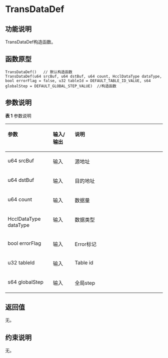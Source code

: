 # TransDataDef<a name="ZH-CN_TOPIC_0000002031186601"></a>

## 功能说明<a name="zh-cn_topic_0000001939004906_section154mcpsimp"></a>

TransDataDef构造函数。

## 函数原型<a name="zh-cn_topic_0000001939004906_section151mcpsimp"></a>

```
TransDataDef()   // 默认构造函数
TransDataDef(u64 srcBuf, u64 dstBuf, u64 count, HcclDataType dataType, bool errorFlag = false, u32 tableId = DEFAULT_TABLE_ID_VALUE, s64 globalStep = DEFAULT_GLOBAL_STEP_VALUE)  //构造函数
```

## 参数说明<a name="zh-cn_topic_0000001939004906_section157mcpsimp"></a>

**表 1**  参数说明

<a name="zh-cn_topic_0000001939004906_table175mcpsimp"></a>
<table><thead align="left"><tr id="zh-cn_topic_0000001939004906_row182mcpsimp"><th class="cellrowborder" valign="top" width="28.71%" id="mcps1.2.4.1.1"><p id="zh-cn_topic_0000001939004906_p184mcpsimp"><a name="zh-cn_topic_0000001939004906_p184mcpsimp"></a><a name="zh-cn_topic_0000001939004906_p184mcpsimp"></a>参数</p>
</th>
<th class="cellrowborder" valign="top" width="13.86%" id="mcps1.2.4.1.2"><p id="zh-cn_topic_0000001939004906_p186mcpsimp"><a name="zh-cn_topic_0000001939004906_p186mcpsimp"></a><a name="zh-cn_topic_0000001939004906_p186mcpsimp"></a>输入/输出</p>
</th>
<th class="cellrowborder" valign="top" width="57.43000000000001%" id="mcps1.2.4.1.3"><p id="zh-cn_topic_0000001939004906_p188mcpsimp"><a name="zh-cn_topic_0000001939004906_p188mcpsimp"></a><a name="zh-cn_topic_0000001939004906_p188mcpsimp"></a>说明</p>
</th>
</tr>
</thead>
<tbody><tr id="zh-cn_topic_0000001939004906_row190mcpsimp"><td class="cellrowborder" valign="top" width="28.71%" headers="mcps1.2.4.1.1 "><p id="zh-cn_topic_0000001939004906_p192mcpsimp"><a name="zh-cn_topic_0000001939004906_p192mcpsimp"></a><a name="zh-cn_topic_0000001939004906_p192mcpsimp"></a>u64 srcBuf</p>
</td>
<td class="cellrowborder" valign="top" width="13.86%" headers="mcps1.2.4.1.2 "><p id="zh-cn_topic_0000001939004906_p194mcpsimp"><a name="zh-cn_topic_0000001939004906_p194mcpsimp"></a><a name="zh-cn_topic_0000001939004906_p194mcpsimp"></a>输入</p>
</td>
<td class="cellrowborder" valign="top" width="57.43000000000001%" headers="mcps1.2.4.1.3 "><p id="zh-cn_topic_0000001939004906_p196mcpsimp"><a name="zh-cn_topic_0000001939004906_p196mcpsimp"></a><a name="zh-cn_topic_0000001939004906_p196mcpsimp"></a>源地址</p>
</td>
</tr>
<tr id="zh-cn_topic_0000001939004906_row197mcpsimp"><td class="cellrowborder" valign="top" width="28.71%" headers="mcps1.2.4.1.1 "><p id="zh-cn_topic_0000001939004906_p199mcpsimp"><a name="zh-cn_topic_0000001939004906_p199mcpsimp"></a><a name="zh-cn_topic_0000001939004906_p199mcpsimp"></a>u64 dstBuf</p>
</td>
<td class="cellrowborder" valign="top" width="13.86%" headers="mcps1.2.4.1.2 "><p id="zh-cn_topic_0000001939004906_p201mcpsimp"><a name="zh-cn_topic_0000001939004906_p201mcpsimp"></a><a name="zh-cn_topic_0000001939004906_p201mcpsimp"></a>输入</p>
</td>
<td class="cellrowborder" valign="top" width="57.43000000000001%" headers="mcps1.2.4.1.3 "><p id="zh-cn_topic_0000001939004906_p203mcpsimp"><a name="zh-cn_topic_0000001939004906_p203mcpsimp"></a><a name="zh-cn_topic_0000001939004906_p203mcpsimp"></a>目的地址</p>
</td>
</tr>
<tr id="zh-cn_topic_0000001939004906_row204mcpsimp"><td class="cellrowborder" valign="top" width="28.71%" headers="mcps1.2.4.1.1 "><p id="zh-cn_topic_0000001939004906_p206mcpsimp"><a name="zh-cn_topic_0000001939004906_p206mcpsimp"></a><a name="zh-cn_topic_0000001939004906_p206mcpsimp"></a>u64 count</p>
</td>
<td class="cellrowborder" valign="top" width="13.86%" headers="mcps1.2.4.1.2 "><p id="zh-cn_topic_0000001939004906_p208mcpsimp"><a name="zh-cn_topic_0000001939004906_p208mcpsimp"></a><a name="zh-cn_topic_0000001939004906_p208mcpsimp"></a>输入</p>
</td>
<td class="cellrowborder" valign="top" width="57.43000000000001%" headers="mcps1.2.4.1.3 "><p id="zh-cn_topic_0000001939004906_p210mcpsimp"><a name="zh-cn_topic_0000001939004906_p210mcpsimp"></a><a name="zh-cn_topic_0000001939004906_p210mcpsimp"></a>数据量</p>
</td>
</tr>
<tr id="zh-cn_topic_0000001939004906_row211mcpsimp"><td class="cellrowborder" valign="top" width="28.71%" headers="mcps1.2.4.1.1 "><p id="zh-cn_topic_0000001939004906_p213mcpsimp"><a name="zh-cn_topic_0000001939004906_p213mcpsimp"></a><a name="zh-cn_topic_0000001939004906_p213mcpsimp"></a>HcclDataType dataType</p>
</td>
<td class="cellrowborder" valign="top" width="13.86%" headers="mcps1.2.4.1.2 "><p id="zh-cn_topic_0000001939004906_p215mcpsimp"><a name="zh-cn_topic_0000001939004906_p215mcpsimp"></a><a name="zh-cn_topic_0000001939004906_p215mcpsimp"></a>输入</p>
</td>
<td class="cellrowborder" valign="top" width="57.43000000000001%" headers="mcps1.2.4.1.3 "><p id="zh-cn_topic_0000001939004906_p217mcpsimp"><a name="zh-cn_topic_0000001939004906_p217mcpsimp"></a><a name="zh-cn_topic_0000001939004906_p217mcpsimp"></a>数据类型</p>
</td>
</tr>
<tr id="zh-cn_topic_0000001939004906_row218mcpsimp"><td class="cellrowborder" valign="top" width="28.71%" headers="mcps1.2.4.1.1 "><p id="zh-cn_topic_0000001939004906_p220mcpsimp"><a name="zh-cn_topic_0000001939004906_p220mcpsimp"></a><a name="zh-cn_topic_0000001939004906_p220mcpsimp"></a>bool errorFlag</p>
</td>
<td class="cellrowborder" valign="top" width="13.86%" headers="mcps1.2.4.1.2 "><p id="zh-cn_topic_0000001939004906_p222mcpsimp"><a name="zh-cn_topic_0000001939004906_p222mcpsimp"></a><a name="zh-cn_topic_0000001939004906_p222mcpsimp"></a>输入</p>
</td>
<td class="cellrowborder" valign="top" width="57.43000000000001%" headers="mcps1.2.4.1.3 "><p id="zh-cn_topic_0000001939004906_p224mcpsimp"><a name="zh-cn_topic_0000001939004906_p224mcpsimp"></a><a name="zh-cn_topic_0000001939004906_p224mcpsimp"></a>Error标记</p>
</td>
</tr>
<tr id="zh-cn_topic_0000001939004906_row225mcpsimp"><td class="cellrowborder" valign="top" width="28.71%" headers="mcps1.2.4.1.1 "><p id="zh-cn_topic_0000001939004906_p227mcpsimp"><a name="zh-cn_topic_0000001939004906_p227mcpsimp"></a><a name="zh-cn_topic_0000001939004906_p227mcpsimp"></a>u32 tableId</p>
</td>
<td class="cellrowborder" valign="top" width="13.86%" headers="mcps1.2.4.1.2 "><p id="zh-cn_topic_0000001939004906_p229mcpsimp"><a name="zh-cn_topic_0000001939004906_p229mcpsimp"></a><a name="zh-cn_topic_0000001939004906_p229mcpsimp"></a>输入</p>
</td>
<td class="cellrowborder" valign="top" width="57.43000000000001%" headers="mcps1.2.4.1.3 "><p id="zh-cn_topic_0000001939004906_p231mcpsimp"><a name="zh-cn_topic_0000001939004906_p231mcpsimp"></a><a name="zh-cn_topic_0000001939004906_p231mcpsimp"></a>Table id</p>
</td>
</tr>
<tr id="zh-cn_topic_0000001939004906_row232mcpsimp"><td class="cellrowborder" valign="top" width="28.71%" headers="mcps1.2.4.1.1 "><p id="zh-cn_topic_0000001939004906_p234mcpsimp"><a name="zh-cn_topic_0000001939004906_p234mcpsimp"></a><a name="zh-cn_topic_0000001939004906_p234mcpsimp"></a>s64 globalStep</p>
</td>
<td class="cellrowborder" valign="top" width="13.86%" headers="mcps1.2.4.1.2 "><p id="zh-cn_topic_0000001939004906_p236mcpsimp"><a name="zh-cn_topic_0000001939004906_p236mcpsimp"></a><a name="zh-cn_topic_0000001939004906_p236mcpsimp"></a>输入</p>
</td>
<td class="cellrowborder" valign="top" width="57.43000000000001%" headers="mcps1.2.4.1.3 "><p id="zh-cn_topic_0000001939004906_p238mcpsimp"><a name="zh-cn_topic_0000001939004906_p238mcpsimp"></a><a name="zh-cn_topic_0000001939004906_p238mcpsimp"></a>全局step</p>
</td>
</tr>
</tbody>
</table>

## 返回值<a name="zh-cn_topic_0000001939004906_section160mcpsimp"></a>

无。

## 约束说明<a name="zh-cn_topic_0000001939004906_section163mcpsimp"></a>

无。

